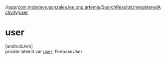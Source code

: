 //[app](../../../index.md)/[com.mobdeve.gonzales.lee.ong.artemis](../index.md)/[SearchResultsUnregisteredActivity](index.md)/[user](user.md)

# user

[androidJvm]\
private lateinit var [user](user.md): FirebaseUser
